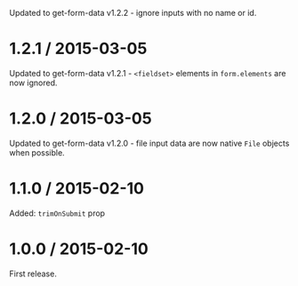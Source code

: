 Updated to get-form-data v1.2.2 - ignore inputs with no name or id.

# 1.2.1 / 2015-03-05

Updated to get-form-data v1.2.1 - `<fieldset>` elements in `form.elements` are
now ignored.

# 1.2.0 / 2015-03-05

Updated to get-form-data v1.2.0 - file input data are now native `File` objects
when possible.

# 1.1.0 / 2015-02-10

Added: `trimOnSubmit` prop

# 1.0.0 / 2015-02-10

First release.